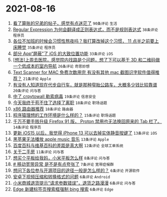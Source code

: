 # 2021-08-16

1. [看了算账的兄弟的帖子，感觉有点迷茫了](https://www.v2ex.com/t/796031) `90条评论` `生活`
1. [Regular Expression 为何会翻译成正则表达式，而不是规则表达式](https://www.v2ex.com/t/795966) `38条评论` `程序员`
1. [各位不加班的时候会习惯性熬夜吗？我打算改掉这个习惯， 11 点半之前要上床睡觉](https://www.v2ex.com/t/796011) `35条评论` `程序员`
1. [部分 App“屏蔽”了 iOS 的大致位置功能](https://www.v2ex.com/t/795970) `33条评论` `iOS`
1. [[想法]上周去医院，感觉院内找路是个问题，想了下可以基于 3D 和二维码做一个低成本的室内导航](https://www.v2ex.com/t/795987) `26条评论` `奇思妙想`
1. [Text Scanner for MAC 免费次数用完 有没有其他 mac 截图识字软件值得推荐？](https://www.v2ex.com/t/795967) `21条评论` `Apple`
1. [有没有人知道现在代步自行车，就是那种窄胎公路车，大概多少钱比较靠谱](https://www.v2ex.com/t/796033) `20条评论` `问与答`
1. [中了 crpytowall 勒索病毒](https://www.v2ex.com/t/796015) `19条评论` `信息安全`
1. [今天我终于苟不住了选择了离职](https://www.v2ex.com/t/795980) `18条评论` `职场话题`
1. [x86 路由器推荐](https://www.v2ex.com/t/795969) `18条评论` `路由器`
1. [程序猿理想的工作环境是什么样的？](https://www.v2ex.com/t/796030) `15条评论` `职场话题`
1. [千万不要手贱升级 Firefox 91 版， Proton 禁用也无法换回原来的 Tab 栏了。](https://www.v2ex.com/t/795994) `14条评论` `程序员`
1. [更新 iOS15 以后，我觉得 iPhone 13 可以去掉实体静音按键了](https://www.v2ex.com/t/796046) `13条评论` `iOS`
1. [黑苹果无法播放 apple music 音乐](https://www.v2ex.com/t/796016) `13条评论` `Apple`
1. [百度百科与维基百科的差距是真大啊](https://www.v2ex.com/t/796019) `12条评论` `全球工单系统`
1. [关于二手房](https://www.v2ex.com/t/796048) `11条评论` `问与答`
1. [想买个平板给我妈，小米平板怎么样](https://www.v2ex.com/t/796045) `8条评论` `问与答`
1. [# 移动宽带异常 是不是有点夸张了](https://www.v2ex.com/t/796025) `7条评论` `宽带症候群`
1. [想问下各位参与开源项目的途径一般是怎么样的？](https://www.v2ex.com/t/796032) `6条评论` `开源软件`
1. [安卓下视频压缩和转换格式的问题](https://www.v2ex.com/t/796028) `6条评论` `Android`
1. [小米商城退货提示“请求参数错误”，退货之路漫漫](https://www.v2ex.com/t/796004) `6条评论` `问与答`
1. [Edge 新建标签页搜索框强制 bing 搜索](https://www.v2ex.com/t/795999) `6条评论` `Edge`
